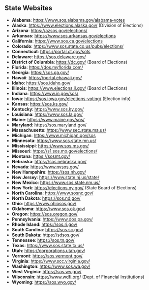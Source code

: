 ## State Websites

- **Alabama**: https://www.sos.alabama.gov/alabama-votes  
- **Alaska**: https://www.elections.alaska.gov/ (Division of Elections)  
- **Arizona**: https://azsos.gov/elections/  
- **Arkansas**: https://www.sos.arkansas.gov/elections  
- **California**: https://www.sos.ca.gov/elections  
- **Colorado**: https://www.sos.state.co.us/pubs/elections/  
- **Connecticut**: https://portal.ct.gov/sots  
- **Delaware**: https://sos.delaware.gov/  
- **District of Columbia**: https://dc.gov/ (Board of Elections)  
- **Florida**: https://dos.myflorida.com/  
- **Georgia**: https://sos.ga.gov/  
- **Hawaii**: https://portal.ehawaii.gov/  
- **Idaho**: https://sos.idaho.gov/  
- **Illinois**: https://www.elections.il.gov/ (Board of Elections)  
- **Indiana**: https://www.in.gov/sos/  
- **Iowa**: https://sos.iowa.gov/elections-voting/ (Election info)  
- **Kansas**: https://sos.ks.gov/  
- **Kentucky**: https://www.sos.ky.gov/  
- **Louisiana**: https://www.sos.la.gov/  
- **Maine**: https://www.maine.gov/sos/  
- **Maryland**: https://sos.maryland.gov/  
- **Massachusetts**: https://www.sec.state.ma.us/  
- **Michigan**: https://www.michigan.gov/sos  
- **Minnesota**: https://www.sos.state.mn.us/  
- **Mississippi**: https://www.sos.ms.gov/  
- **Missouri**: https://s1.sos.mo.gov/elections/  
- **Montana**: https://sosmt.gov/  
- **Nebraska**: https://sos.nebraska.gov/  
- **Nevada**: https://www.nvsos.gov/  
- **New Hampshire**: https://sos.nh.gov/  
- **New Jersey**: https://www.state.nj.us/state/  
- **New Mexico**: https://www.sos.state.nm.us/  
- **New York**: https://elections.ny.gov/ (State Board of Elections)
- **North Carolina**: https://www.sosnc.gov/  
- **North Dakota**: https://sos.nd.gov/  
- **Ohio**: https://www.ohiosos.gov/  
- **Oklahoma**: https://www.sos.ok.gov/  
- **Oregon**: https://sos.oregon.gov/  
- **Pennsylvania**: https://www.dos.pa.gov/  
- **Rhode Island**: https://sos.ri.gov/  
- **South Carolina**: https://sos.sc.gov/  
- **South Dakota**: https://sdsos.gov/  
- **Tennessee**: https://sos.tn.gov/  
- **Texas**: https://www.sos.state.tx.us/  
- **Utah**: https://corporations.utah.gov/  
- **Vermont**: https://sos.vermont.gov/  
- **Virginia**: https://www.scc.virginia.gov/  
- **Washington**: https://www.sos.wa.gov/  
- **West Virginia**: https://sos.wv.gov/  
- **Wisconsin**: https://www.wdfi.org/ (Dept. of Financial Institutions)  
- **Wyoming**: https://sos.wyo.gov/  
